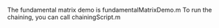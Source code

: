The fundamental matrix demo is fundamentalMatrixDemo.m
To run the chaining, you can call chainingScript.m

